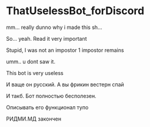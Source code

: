 # ThatUselessBot_forDiscord
mm... really dunno why i made this sh...

So... yeah. Read it very important



Stupid, I was not an impostor
    1 impostor remains

umm.. u dont saw it. 

This bot is very useless

И ваще он русский. А вы фрикин вестерн спай

И такб. Бот полностью бесполезен.

Описывать его функционал тупо


РИДМИ.МД закончен

